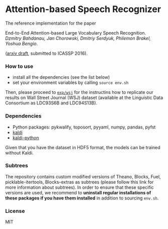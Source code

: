 # Attention-based Speech Recognizer
                                                                                                             
The reference implementation for the paper                                                                   
                                                                                                             
End-to-End Attention-based Large Vocabulary Speech Recognition.                                              
_Dzmitry Bahdanau, Jan Chorowski, Dmitriy Serdyuk, Philemon Brakel, Yoshua Bengio_. 

([arxiv draft](http://arxiv.org/pdf/1508.04395), submitted to ICASSP 2016). 
                                                                                                             
### How to use                                                                                               
                                                                                                              
- install all the dependencies (see the list below)
- set your environment variables by calling `source env.sh`                                                                                              
                                                                                                             
Then, please proceed to [`exp/wsj`](exp/wsj/README.md) for the instructins how 
to replicate our results on Wall Street Journal (WSJ) dataset 
(available  at  the  Linguistic  Data  Consortium as LDC93S6B and LDC94S13B).
                                                                                                             
### Dependencies

- Python packages: pykwalify, toposort, pyyaml, numpy, pandas, pyfst
- [kaldi](https://github.com/kaldi-asr/kaldi)
- [kaldi-python](https://github.com/janchorowski/kaldi-python)

Given that you have the dataset in HDF5 format, the models can be trained 
without Kaldi.
                                                                                                             
### Subtrees                                                                                                 
                                                                                                             
The repository contains custom modified versions of Theano, Blocks, Fuel,
picklable-itertools, Blocks-extras as subtrees (please follow this link for
more information about subtrees). In order to ensure that these
specific versions are used, we recommend to **uninstall regular installations
of these packages if you have them installed** in addition to sourcing
`env.sh`.                             

### License 

MIT
